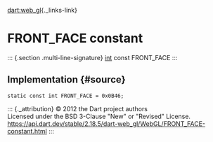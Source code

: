 [dart:web\_gl](../../dart-web_gl/dart-web_gl-library){._links-link}

FRONT\_FACE constant
====================

::: {.section .multi-line-signature}
[int](../../dart-core/int-class) const FRONT\_FACE
:::

Implementation {#source}
--------------

``` {.language-dart data-language="dart"}
static const int FRONT_FACE = 0x0B46;
```

::: {._attribution}
© 2012 the Dart project authors\
Licensed under the BSD 3-Clause \"New\" or \"Revised\" License.\
<https://api.dart.dev/stable/2.18.5/dart-web_gl/WebGL/FRONT_FACE-constant.html>
:::
